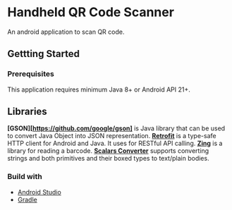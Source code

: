 # Handheld QR Code Scanner
An android application to scan QR code.

## Gettting Started
### Prerequisites
This application requires minimum Java 8+ or Android API 21+.


## Libraries
**[GSON][https://github.com/google/gson]** is Java library that can be used to convert Java Object into JSON representation.
**[Retrofit](https://github.com/square/retrofit)** is a type-safe HTTP client for Android and Java.  It uses for RESTful API calling.
**[Zing](https://github.com/pethoalpar/ZxingExample)** is a library for reading a barcode.
**[Scalars Converter](https://github.com/square/retrofit/tree/master/retrofit-converters/scalars)** supports converting strings and both primitives and their boxed types to text/plain bodies.


### Build with
* [Android Studio](https://developer.android.com/studio)
* [Gradle](https://spring.io/guides/gs/gradle/)